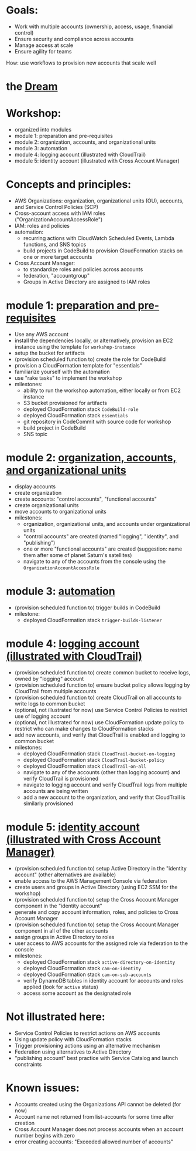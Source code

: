 Goals:
===

- Work with multiple accounts (ownership, access, usage, financial control)
- Ensure security and compliance across accounts
- Manage access at scale
- Ensure agility for teams 
 
How: use workflows to provision new accounts that scale well

the [Dream](dream.md)
===

Workshop:
===

- organized into modules
- module 1: preparation and pre-requisites
- module 2: organization, accounts, and organizational units
- module 3: automation
- module 4: logging account (illustrated with CloudTrail)
- module 5: identity account (illustrated with Cross Account Manager)
 
Concepts and principles:
===

- AWS Organizations: organization, organizational units (OU), accounts, and Service Control Policies (SCP)
- Cross-account access with IAM roles ("OrganizationAccountAccessRole")
- IAM: roles and policies
- automation: 
  - recurring actions with CloudWatch Scheduled Events, Lambda functions, and SNS topics 
  - build projects in CodeBuild to provision CloudFormation stacks on one or more target accounts
- Cross Account Manager: 
  - to standardize roles and policies across accounts
  - federation, "accountgroup"
  - Groups in Active Directory are assigned to IAM roles

module 1: [preparation and pre-requisites](instructions/module_1/steps.md)
===

- Use any AWS account
- install the dependencies locally, or alternatively, provision an EC2 instance using the template for ```workshop-instance```
- setup the bucket for artifacts
- (provision scheduled function to) create the role for CodeBuild
- provision a CloudFormation template for "essentials"
- familiarize yourself with the automation
- use "rake tasks" to implement the workshop
- milestones: 
  - ability to run the workshop automation, either locally or from EC2 instance
  - S3 bucket provisioned for artifacts 
  - deployed CloudFormation stack ```CodeBuild-role```
  - deployed CloudFormation stack ```essentials```
  - git repository in CodeCommit with source code for workshop
  - build project in CodeBuild
  - SNS topic

module 2: [organization, accounts, and organizational units](instructions/module_2/steps.md)
===

- display accounts
- create organization
- create accounts: "control accounts", "functional accounts"
- create organizational units
- move accounts to organizational units
- milestones:
  - organization, organizational units, and accounts under organizational units
  - "control accounts" are created (named "logging", "identity", and "publishing")
  - one or more "functional accounts" are created (suggestion: name them after some of planet Saturn's satellites)
  - navigate to any of the accounts from the console using the ```OrganizationAccountAccessRole```

module 3: [automation](instructions/module_3/steps.md)
===

- (provision scheduled function to) trigger builds in CodeBuild
- milestone:
  - deployed CloudFormation stack ```trigger-builds-listener```

module 4: [logging account (illustrated with CloudTrail)](instructions/module_4/steps.md)
===

- (provision scheduled function to) create common bucket to receive logs, owned by "logging" account
- (provision scheduled function to) ensure bucket policy allows logging by CloudTrail from multiple accounts
- (provision scheduled function to) create CloudTrail on all accounts to write logs to common bucket
- (optional, not illustrated for now) use Service Control Policies to restrict use of logging account
- (optional, not illustrated for now) use CloudFormation update policy to restrict who can make changes to CloudFormation stacks
- add new accounts, and verify that CloudTrail is enabled and logging to common bucket
- milestones:
  - deployed CloudFormation stack ```CloudTrail-bucket-on-logging```
  - deployed CloudFormation stack ```CloudTrail-bucket-policy```
  - deployed CloudFormation stack ```CloudTrail-on-all```
  - navigate to any of the accounts (other than logging account) and verify CloudTrail is provisioned
  - navigate to logging account and verify CloudTrail logs from multiple accounts are being written
  - add a new account to the organization, and verify that CloudTrail is similarly provisioned

module 5: [identity account (illustrated with Cross Account Manager)](instructions/module_5/steps.md)
===

- (provision scheduled function to) setup Active Directory in the "identity account" (other alternatives are available)
- enable access to the AWS Management Console via federation
- create users and groups in Active Directory (using EC2 SSM for the workshop)
- (provision scheduled function to) setup the Cross Account Manager component in the "identity account"
- generate and copy account information, roles, and policies to Cross Account Manager
- (provision scheduled function to) setup the Cross Account Manager component in all of the other accounts
- assign groups in Active Directory to roles
- user access to AWS accounts for the assigned role via federation to the console
- milestones:
  - deployed CloudFormation stack ```active-directory-on-identity```
  - deployed CloudFormation stack ```cam-on-identity```
  - deployed CloudFormation stack ```cam-on-sub-accounts```
  - verify DynamoDB tables in identity account for accounts and roles applied (look for ```active``` status)
  - access some account as the designated role

Not illustrated here:
=== 
 
- Service Control Policies to restrict actions on AWS accounts
- Using update policy with CloudFormation stacks 
- Trigger provisioning actions using an alternative mechanism
- Federation using alternatives to Active Directory
- "publishing account" best practice with Service Catalog and launch constraints

Known issues:
===

- Accounts created using the Organizations API cannot be deleted (for now)
- Account name not returned from list-accounts for some time after creation
- Cross Account Manager does not process accounts when an account number begins with zero
- error creating accounts: "Exceeded allowed number of accounts"
